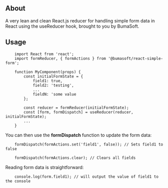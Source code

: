 ## About

A very lean and clean React.js reducer for handling simple form data in React using the useReducer hook, brought to you by BumaSoft.

## Usage

```
    import React from 'react';
    import formReducer, { formActions } from '@bumasoft/react-simple-form';
    
    function MyComponent(props) {
        const initialFormState = {
            field1: true,
            field2: 'testing',
            ...
            fieldN: 'some value
        };
    
        const reducer = formReducer(initialFormState);
        const [form, formDispatch] = useReducer(reducer, initialFormState);
        ...
    }
```

You can then use the **formDispatch** function to update the form data:

```
    formDispatch(formActions.set('field1', false)); // Sets field1 to false
```
```
    formDispatch(formActions.clear); // Clears all fields
```

Reading form data is straightforward:

```
    console.log(form.field1); // will output the value of field1 to the console
```
